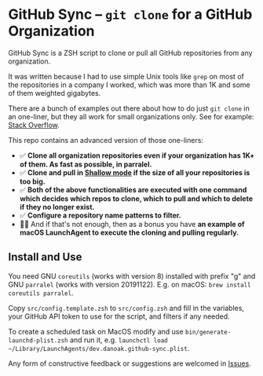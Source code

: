 # GitHub Sync – `git clone` for a GitHub Organization

GitHub Sync is a ZSH script to clone or pull all GitHub repositories from any organization.

It was written because I had to use simple Unix tools like `grep` on most of the repositories in a company I worked, which was more than 1K and some of them weighted gigabytes.

There are a bunch of examples out there about how to do just `git clone` in an one-liner, but they all work for small organizations only. See for example: [Stack Overflow](https://stackoverflow.com/questions/19576742/how-to-clone-all-repos-at-once-from-github).

This repo contains an advanced version of those one-liners:
- ✅ **Clone all organization repositories even if your organization has 1K+ of them. As fast as possible, in parralel.**
- ✅ **Clone and pull in [Shallow mode](https://git-scm.com/docs/shallow) if the size of all your repositories is too big.**
- ✅ **Both of the above functionalities are executed with one command which decides which repos to clone, which to pull and which to delete if they no longer exist.**
- ✅ **Configure a repository name patterns to filter.**
- 🤷‍♂️ And if that's not enough, then as a bonus you have **an example of macOS LaunchAgent to execute the cloning and pulling regularly.**

## Install and Use

You need GNU `coreutils` (works with version 8) installed with prefix "g" and GNU `parralel` (works with version 20191122). E.g. on macOS: `brew install coreutils parralel`.

Copy `src/config.template.zsh` to `src/config.zsh` and fill in the variables, your GitHub API token to use for the script, and filters if any needed.

To create a scheduled task on MacOS modify and use `bin/generate-launchd-plist.zsh` and run it, e.g. `launchctl load ~/Library/LaunchAgents/dev.danoak.github-sync.plist`.

Any form of constructive feedback or suggestions are welcomed in [Issues](https://github.com/danylo-dubinin/github-sync/issues).
